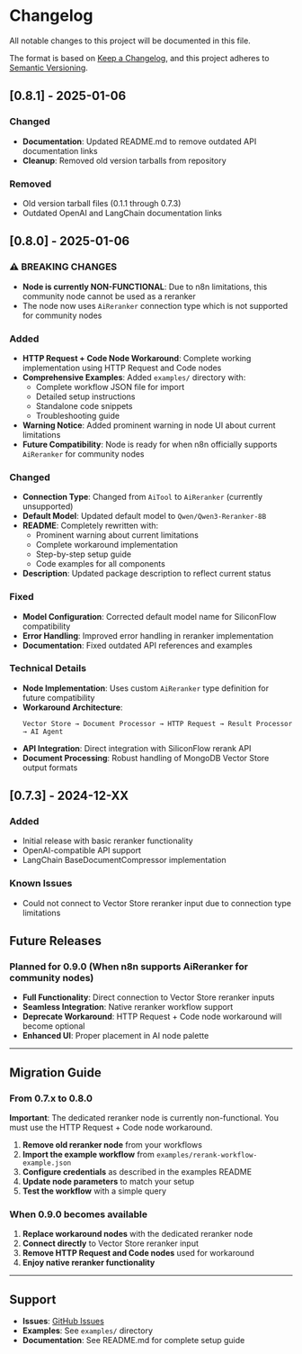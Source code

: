# Changelog

All notable changes to this project will be documented in this file.

The format is based on [Keep a Changelog](https://keepachangelog.com/en/1.0.0/),
and this project adheres to [Semantic Versioning](https://semver.org/spec/v2.0.0.html).

## [0.8.1] - 2025-01-06

### Changed
- **Documentation**: Updated README.md to remove outdated API documentation links
- **Cleanup**: Removed old version tarballs from repository

### Removed
- Old version tarball files (0.1.1 through 0.7.3)
- Outdated OpenAI and LangChain documentation links

## [0.8.0] - 2025-01-06

### ⚠️ BREAKING CHANGES
- **Node is currently NON-FUNCTIONAL**: Due to n8n limitations, this community node cannot be used as a reranker
- The node now uses `AiReranker` connection type which is not supported for community nodes

### Added
- **HTTP Request + Code Node Workaround**: Complete working implementation using HTTP Request and Code nodes
- **Comprehensive Examples**: Added `examples/` directory with:
  - Complete workflow JSON file for import
  - Detailed setup instructions
  - Standalone code snippets
  - Troubleshooting guide
- **Warning Notice**: Added prominent warning in node UI about current limitations
- **Future Compatibility**: Node is ready for when n8n officially supports `AiReranker` for community nodes

### Changed
- **Connection Type**: Changed from `AiTool` to `AiReranker` (currently unsupported)
- **Default Model**: Updated default model to `Qwen/Qwen3-Reranker-8B`
- **README**: Completely rewritten with:
  - Prominent warning about current limitations
  - Complete workaround implementation
  - Step-by-step setup guide
  - Code examples for all components
- **Description**: Updated package description to reflect current status

### Fixed
- **Model Configuration**: Corrected default model name for SiliconFlow compatibility
- **Error Handling**: Improved error handling in reranker implementation
- **Documentation**: Fixed outdated API references and examples

### Technical Details
- **Node Implementation**: Uses custom `AiReranker` type definition for future compatibility
- **Workaround Architecture**: 
  ```
  Vector Store → Document Processor → HTTP Request → Result Processor → AI Agent
  ```
- **API Integration**: Direct integration with SiliconFlow rerank API
- **Document Processing**: Robust handling of MongoDB Vector Store output formats

## [0.7.3] - 2024-12-XX

### Added
- Initial release with basic reranker functionality
- OpenAI-compatible API support
- LangChain BaseDocumentCompressor implementation

### Known Issues
- Could not connect to Vector Store reranker input due to connection type limitations

## Future Releases

### Planned for 0.9.0 (When n8n supports AiReranker for community nodes)
- **Full Functionality**: Direct connection to Vector Store reranker inputs
- **Seamless Integration**: Native reranker workflow support
- **Deprecate Workaround**: HTTP Request + Code node workaround will become optional
- **Enhanced UI**: Proper placement in AI node palette

---

## Migration Guide

### From 0.7.x to 0.8.0

**Important**: The dedicated reranker node is currently non-functional. You must use the HTTP Request + Code node workaround.

1. **Remove old reranker node** from your workflows
2. **Import the example workflow** from `examples/rerank-workflow-example.json`
3. **Configure credentials** as described in the examples README
4. **Update node parameters** to match your setup
5. **Test the workflow** with a simple query

### When 0.9.0 becomes available

1. **Replace workaround nodes** with the dedicated reranker node
2. **Connect directly** to Vector Store reranker input
3. **Remove HTTP Request and Code nodes** used for workaround
4. **Enjoy native reranker functionality**

---

## Support

- **Issues**: [GitHub Issues](https://github.com/robinspt/n8n-nodes-reranker-openai/issues)
- **Examples**: See `examples/` directory
- **Documentation**: See README.md for complete setup guide
